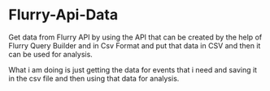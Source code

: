 # Flurry-Api-Data
Get data from Flurry API by using the API that can be created by the help of Flurry Query Builder 
and in Csv Format and put that data in CSV and then it can be used for analysis.

What i am doing is just getting the data for events that i need and saving it in the csv file and then
using that data for analysis. 
